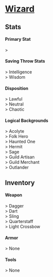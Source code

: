 # **[Wizard](https://www.dndbeyond.com/classes/wizard)**
## **Stats**
#### **Primary Stat**
\>
#### **Saving Throw Stats**
\> Intelligence<br>
\> Wisdom
#### **Disposition**
\> Lawful<br>
\> Neutral<br>
\> Chaotic
#### **Logical Backgrounds**
\> Acolyte<br>
\> Folk Hero<br>
\> Haunted One<br>
\> Hermit<br>
\> Sage<br>
\> Guild Artisan<br>
\> Guild Merchant<br>
\> Outlander
## **Inventory**
#### **Weapon**
\> Dagger<br>
\> Dart<br>
\> Sling<br>
\> Quarterstaff<br>
\> Light Crossbow
#### **Armor**
\> None
#### **Tools**
\> None
